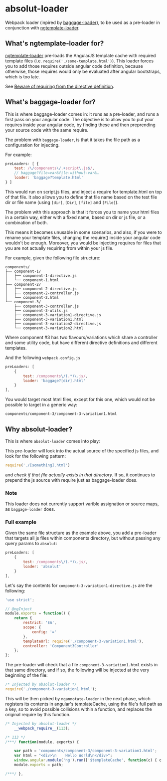 # absolut-loader

Webpack loader (inpired by [baggage-loader](https://github.com/deepsweet/baggage-loader)), to be used as a pre-loader in conjunction with [ngtemplate-loader](https://github.com/WearyMonkey/ngtemplate-loader).

## What's ngtemplate-loader for?

[ngtemplate-loader](https://github.com/WearyMonkey/ngtemplate-loader) pre-loads the AngularJS template cache with required template files (i.e. `require('./some-template.html')`). This loader forces you to add those requires outside angular code definition, because otherwise, those requires would only be evaluated after angular bootstraps, which is too late.

See [Beware of requiring from the directive definition](https://github.com/WearyMonkey/ngtemplate-loader#beware-of-requiring-from-the-directive-definition).

## What's baggage-loader for?

This is where baggage-loader comes in: it runs as a pre-loader, and runs a first pass on your angular code.
The objective is to allow you to put your requires inside your angular code, by finding these and then preprending your source code with the same require.

The problem with `baggage-loader`, is that it takes the file path as a configuration for injecting.

For example:

```javascript
preLoaders: [ {
    test: /\/components\/.+script\.js$/,
    // baggage?file=var&file-without-var&…
    loader: 'baggage?template.html'
} ]
```
This would run on script.js files, and inject a require for template.html on top of that file.
It also allows you to define that file name based on the test file dir or file name (using `[dir]`, `[Dir]`, `[file]` and `[File]`).

The problem with this approach is that it forces you to name your html files in a certain way, either with a fixed name, based on dir or js file, or a combination of both.

This means it becomes unusable in some scenarios, and also, if you were to rename your template files, changing the require() inside your angular code wouldn't be enough.
Moreover, you would be injecting requires for files that you are not actually requiring from within your js file.

For example, given the following file structure:

```
components/
├── component-1/
│   ├── component-1-directive.js
│   └── component-1.html
├── component-2/
│   ├── component-2-directive.js
│   ├── component-2-controller.js
│   └── component-2.html
└── component-3/
    ├── component-3-controller.js
    ├── component-3-utils.js    
    ├── component-3-variation1-directive.js
    ├── component-3-variation1.html
    ├── component-3-variation2-directive.js
    └── component-3-variation2.html
```

Where component #3 has two flavours/variations which share a controller and some utility code, but have different directive definitions and different templates.

And the following `webpack.config.js`

```javascript
preLoaders: [
    {
        test: /components\/(.*)\.js/,
        loader: 'baggage?[dir].html'
    }
],
```
You would target most html files, except for this one, which would not be possible to target in a generic way: 
```
components/component-3/component-3-variation1.html
```

## Why absolut-loader?

This is where `absolut-loader` comes into play:

This pre-loader will look into the actual source of the specified js files, and look for the following pattern:

```javascript
require('./[something].html')
```

and *check if that file actually exists in that directory*. If so, it continues to prepend the js source with require just as baggage-loader does.

### Note
This loader does not currently support varible assignation or source maps, as `baggage-loader` does. 

### Full example

Given the same file structure as the example above, you add a pre-loader that targets all js files within components directory, but without passing any query params to `absolut`:

```javascript
preLoaders: [
    {
        test: /components\/(.*)\.js/,
        loader: 'absolut'
    }
],
```

Let's say the contents for `component-3-variation1-directive.js` are the following:

```javascript
'use strict';

// @ngInject
module.exports = function() {
	return {
		restrict: 'EA',
		scope: {
			config: '='
		},
		templateUrl: require('./component-3-variation1.html'),
		controller: 'Component3Controller'
	};
};

```
The pre-loader will check that a file `component-3-variation1.html` exists in that same directory, and if so, the following will be injected at the very beginning of the file:

```javascript
/* Injected by absolut-loader */
require('./component-3-variation1.html');
```

This will be then picked by `ngannotate-loader` in the next phase, which registers its contents in angular's templateCache, using the file's full path as a key, so to avoid possible collisions within a function, and replaces the original require by this function.

```javascript
/* Injected by absolut-loader */
	__webpack_require__(113);
```

```javascript
/* 113 */
/***/ function(module, exports) {

	var path = 'components/component-3/component-3-variation1.html';
	var html = "<div>\n    Hello World\n</div>";
	window.angular.module('ng').run(['$templateCache', function(c) { c.put(path, html) }]);
	module.exports = path;

/***/ },
```
